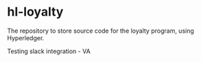 # hl-loyalty
The repository to store source code for the loyalty program, using Hyperledger. 

Testing slack integration - VA
